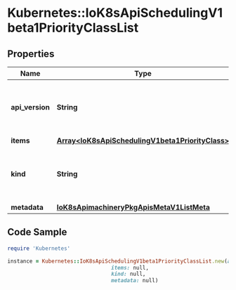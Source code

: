 # Kubernetes::IoK8sApiSchedulingV1beta1PriorityClassList

## Properties

Name | Type | Description | Notes
------------ | ------------- | ------------- | -------------
**api_version** | **String** | APIVersion defines the versioned schema of this representation of an object. Servers should convert recognized schemas to the latest internal value, and may reject unrecognized values. More info: https://git.k8s.io/community/contributors/devel/sig-architecture/api-conventions.md#resources | [optional] 
**items** | [**Array&lt;IoK8sApiSchedulingV1beta1PriorityClass&gt;**](IoK8sApiSchedulingV1beta1PriorityClass.md) | items is the list of PriorityClasses | 
**kind** | **String** | Kind is a string value representing the REST resource this object represents. Servers may infer this from the endpoint the client submits requests to. Cannot be updated. In CamelCase. More info: https://git.k8s.io/community/contributors/devel/sig-architecture/api-conventions.md#types-kinds | [optional] 
**metadata** | [**IoK8sApimachineryPkgApisMetaV1ListMeta**](IoK8sApimachineryPkgApisMetaV1ListMeta.md) |  | [optional] 

## Code Sample

```ruby
require 'Kubernetes'

instance = Kubernetes::IoK8sApiSchedulingV1beta1PriorityClassList.new(api_version: null,
                                 items: null,
                                 kind: null,
                                 metadata: null)
```


